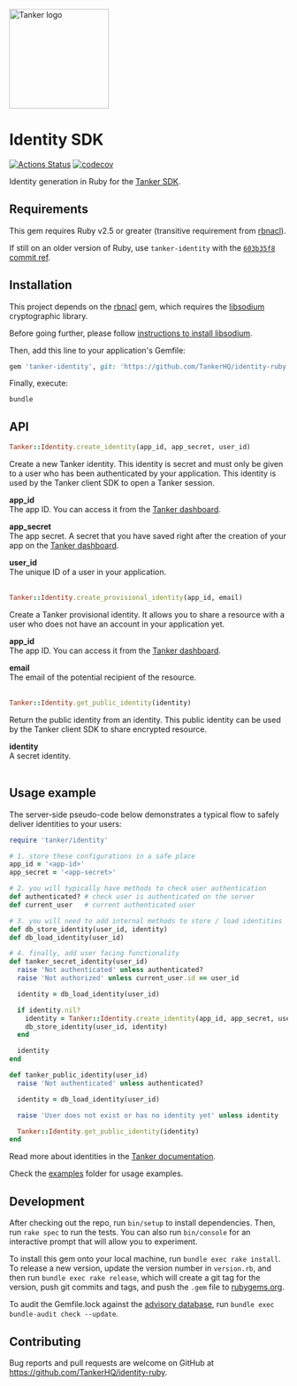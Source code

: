 <a href="#readme"><img src="https://tanker.io/images/github-logo.png" alt="Tanker logo" width="180" /></a>

# Identity SDK

[![Actions Status](https://github.com/TankerHQ/identity-ruby/workflows/Tests/badge.svg)](https://github.com/TankerHQ/identity-ruby/actions) [![codecov](https://codecov.io/gh/TankerHQ/identity-ruby/branch/master/graph/badge.svg)](https://codecov.io/gh/TankerHQ/identity-ruby)

Identity generation in Ruby for the [Tanker SDK](https://docs.tanker.io/latest/).

## Requirements

This gem requires Ruby v2.5 or greater (transitive requirement from [rbnacl](https://github.com/crypto-rb/rbnacl)).

If still on an older version of Ruby, use `tanker-identity` with the [`603b35f8` commit ref](https://github.com/TankerHQ/identity-ruby/tree/603b35f8e1ca889c4862e8f9c1e54632a38b32b6).

## Installation

This project depends on the [rbnacl](https://github.com/crypto-rb/rbnacl) gem, which requires the [libsodium](https://download.libsodium.org/doc/) cryptographic library.

Before going further, please follow [instructions to install libsodium](https://github.com/crypto-rb/rbnacl/wiki/Installing-libsodium).

Then, add this line to your application's Gemfile:

```ruby
gem 'tanker-identity', git: 'https://github.com/TankerHQ/identity-ruby' #, ref: '<commit>'
```

Finally, execute:

```shell
bundle
```

## API

```ruby
Tanker::Identity.create_identity(app_id, app_secret, user_id)
```
Create a new Tanker identity. This identity is secret and must only be given to a user who has been authenticated by your application. This identity is used by the Tanker client SDK to open a Tanker session.

**app_id**<br>
The app ID. You can access it from the [Tanker dashboard](https://dashboard.tanker.io).

**app_secret**<br>
The app secret. A secret that you have saved right after the creation of your app on the [Tanker dashboard](https://dashboard.tanker.io).

**user_id**<br>
The unique ID of a user in your application.
<br><br>

```ruby
Tanker::Identity.create_provisional_identity(app_id, email)
```
Create a Tanker provisional identity. It allows you to share a resource with a user who does not have an account in your application yet.

**app_id**<br>
The app ID. You can access it from the [Tanker dashboard](https://dashboard.tanker.io).

**email**<br>
The email of the potential recipient of the resource.
<br><br>

```ruby
Tanker::Identity.get_public_identity(identity)
```
Return the public identity from an identity. This public identity can be used by the Tanker client SDK to share encrypted resource.

**identity**<br>
A secret identity.
<br><br>

## Usage example

The server-side pseudo-code below demonstrates a typical flow to safely deliver identities to your users:

```ruby
require 'tanker/identity'

# 1. store these configurations in a safe place
app_id = '<app-id>'
app_secret = '<app-secret>'

# 2. you will typically have methods to check user authentication
def authenticated? # check user is authenticated on the server
def current_user   # current authenticated user

# 3. you will need to add internal methods to store / load identities
def db_store_identity(user_id, identity)
def db_load_identity(user_id)

# 4. finally, add user facing functionality
def tanker_secret_identity(user_id)
  raise 'Not authenticated' unless authenticated?
  raise 'Not authorized' unless current_user.id == user_id

  identity = db_load_identity(user_id)

  if identity.nil?
    identity = Tanker::Identity.create_identity(app_id, app_secret, user_id)
    db_store_identity(user_id, identity)
  end

  identity
end

def tanker_public_identity(user_id)
  raise 'Not authenticated' unless authenticated?

  identity = db_load_identity(user_id)

  raise 'User does not exist or has no identity yet' unless identity

  Tanker::Identity.get_public_identity(identity)
end
```

Read more about identities in the [Tanker documentation](https://docs.tanker.io/latest/).

Check the [examples](https://github.com/TankerHQ/identity-ruby/tree/master/examples/) folder for usage examples.

## Development

After checking out the repo, run `bin/setup` to install dependencies. Then, run `rake spec` to run the tests. You can also run `bin/console` for an interactive prompt that will allow you to experiment.

To install this gem onto your local machine, run `bundle exec rake install`. To release a new version, update the version number in `version.rb`, and then run `bundle exec rake release`, which will create a git tag for the version, push git commits and tags, and push the `.gem` file to [rubygems.org](https://rubygems.org).

To audit the Gemfile.lock against the [advisory database](https://rubysec.com/), run `bundle exec bundle-audit check --update`.

## Contributing

Bug reports and pull requests are welcome on GitHub at https://github.com/TankerHQ/identity-ruby.

[build-badge]: https://travis-ci.org/TankerHQ/identity-ruby.svg?branch=master
[build]: https://travis-ci.org/TankerHQ/identity-ruby
